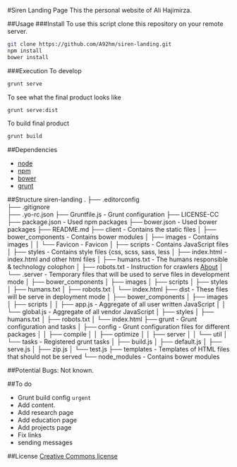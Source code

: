 #Siren Landing Page
This the personal website of Ali Hajimirza.

##Usage
###Install
To use this script clone this repository on your remote server.
```bash
git clone https://github.com/A92hm/siren-landing.git
npm install
bower install
```
###Execution
To develop
```bash
grunt serve
```
To see what the final product looks like
```bash
grunt serve:dist
```
To build final product
```bash
grunt build
```

##Dependencies
* [node](http://nodejs.org)
* [npm](https://www.npmjs.com)
* [bower](https://github.com/bower/bower)
* [grunt](http://gruntjs.com)

##Structure
	siren-landing
	.
	├── .editorconfig                   
	├── .gitignore                  
	├── .yo-rc.json
	├── Gruntfile.js                - Grunt configuration
	├── LICENSE-CC
	├── package.json                - Used npm packages
	├── bower.json                  - Used bower packages
	├── README.md
	├── client                      - Contains the static files
	│   ├── bower_components        - Contains bower modules
	│   ├── images                  - Contains images
	│   │	└──	Favicon   			- Favicon
	│   ├── scripts                 - Contains JavaScript files
	│   ├── styles                  - Contains style files {css, scss, sass, less
	│   ├── index.html              - index.html and other html files
	│   ├── humans.txt              - The humans responsible & technology colophon
	│   ├── robots.txt              - Instruction for crawlers [About](www.robotstxt.org/)
	│   └── .server                 - Temporary files that will be used to serve files in development mode
	│       ├── bower_components
	│       ├── images
	│       ├── scripts
	│       ├── styles
	│       ├── humans.txt
	│       ├── robots.txt
	│       └── index.html
	├── dist                        - These files will be serve in deployment mode
	│   ├── bower_components
	│   ├── images
	│   ├── scripts
	│   │   ├── app.js              - Aggregate of all user written JavaScript
	│   │   └── global.js           - Aggregate of all vendor JavaScript
	│   ├── styles
	│   ├── humans.txt
	│   ├── robots.txt
	│   └── index.html
	├── grunt                       - Grunt configuration and tasks
	│   ├── config                  - Grunt configuration files for different packages
	│   │   ├── compile
	│   │   ├── optimize
	│   │   ├── server
	│   │   └── util
	│   └── tasks                   - Registered grunt tasks
	│       ├── build.js
	│       ├── default.js
	│       ├── serve.js
	│       ├── zip.js
	│       └── test.js
	├── templates                   - Templates of HTML files that should not be served
	└── node_modules                - Contains bower modules

##Potential Bugs:
Not known. 


##To do
* Grunt build config `urgent`
* Add content.
* Add research page
* Add education page
* Add projects page
* Fix links
* sending messages

##License
[Creative Commons license](http://creativecommons.org/licenses/by/4.0/)
